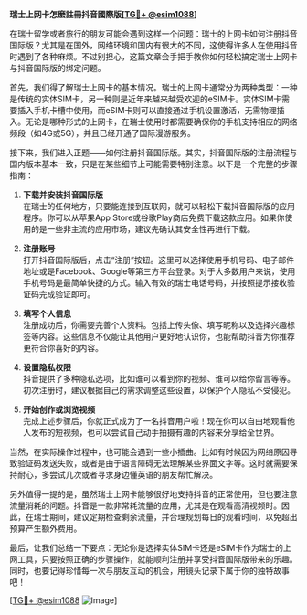 **瑞士上网卡怎麽註冊抖音國際版[[TG💪+ @esim1088](https://t.me/s/esim1088)]**

在瑞士留学或者旅行的朋友可能会遇到这样一个问题：瑞士的上网卡如何注册抖音国际版？尤其是在国外，网络环境和国内有很大的不同，这使得许多人在使用抖音时遇到了各种麻烦。不过别担心，这篇文章会手把手教你如何轻松搞定瑞士上网卡与抖音国际版的绑定问题。

首先，我们得了解瑞士上网卡的基本情况。瑞士的上网卡通常分为两种类型：一种是传统的实体SIM卡，另一种则是近年来越来越受欢迎的eSIM卡。实体SIM卡需要插入手机卡槽中使用，而eSIM卡则可以直接通过手机设置激活，无需物理插入。无论是哪种形式的上网卡，在瑞士使用时都需要确保你的手机支持相应的网络频段（如4G或5G），并且已经开通了国际漫游服务。

接下来，我们进入正题——如何注册抖音国际版。其实，抖音国际版的注册流程与国内版本基本一致，只是在某些细节上可能需要特别注意。以下是一个完整的步骤指南：

1. **下载并安装抖音国际版**  
   在瑞士的任何地方，只要能连接到互联网，就可以轻松下载抖音国际版的应用程序。你可以从苹果App Store或谷歌Play商店免费下载这款应用。如果你使用的是一些非主流的应用市场，建议先确认其安全性再进行下载。

2. **注册账号**  
   打开抖音国际版后，点击“注册”按钮。这里可以选择使用手机号码、电子邮件地址或是Facebook、Google等第三方平台登录。对于大多数用户来说，使用手机号码是最简单快捷的方式。输入有效的瑞士电话号码，并按照提示接收验证码完成验证即可。

3. **填写个人信息**  
   注册成功后，你需要完善个人资料。包括上传头像、填写昵称以及选择兴趣标签等内容。这些信息不仅能让其他用户更好地认识你，也能帮助抖音为你推荐更符合你喜好的内容。

4. **设置隐私权限**  
   抖音提供了多种隐私选项，比如谁可以看到你的视频、谁可以给你留言等等。初次注册时，建议根据自己的需求调整这些设置，以保护个人隐私不受侵犯。

5. **开始创作或浏览视频**  
   完成上述步骤后，你就正式成为了一名抖音用户啦！现在你可以自由地观看他人发布的短视频，也可以尝试自己动手拍摄有趣的内容来分享给全世界。

当然，在实际操作过程中，也可能会遇到一些小插曲。比如有时候因为网络原因导致验证码发送失败，或者是由于语言障碍无法理解某些界面文字等。这时就需要保持耐心，多尝试几次或者寻求身边懂英语的朋友帮忙解决。

另外值得一提的是，虽然瑞士上网卡能够很好地支持抖音的正常使用，但也要注意流量消耗的问题。抖音是一款非常耗流量的应用，尤其是在观看高清视频时。因此，在瑞士期间，建议定期检查剩余流量，并合理规划每日的观看时间，以免超出预算产生额外费用。

最后，让我们总结一下要点：无论你是选择实体SIM卡还是eSIM卡作为瑞士的上网工具，只要按照正确的步骤操作，就能顺利注册并享受抖音国际版带来的乐趣。同时，也要记得珍惜每一次与朋友互动的机会，用镜头记录下属于你的独特故事吧！

[[TG💪+ @esim1088](https://t.me/s/esim1088) ![Image](https://i.postimg.cc/4NQfJmqS/Snipaste-2025-05-13-00-14-12.png)]